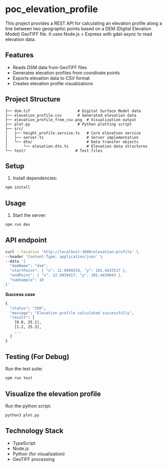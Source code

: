 # poc_elevation_profile

This project provides a REST API for calculating an elevation profile along a line between two geographic points based on a DEM (Digital Elevation Model) GeoTIFF file.
It uses Node.js + Express with gdal-async to read elevation data.

## Features

- Reads DSM data from GeoTIFF files
- Generates elevation profiles from coordinate points
- Exports elevation data to CSV format
- Creates elevation profile visualizations

## Project Structure

```
├── dsm.tif                     # Digital Surface Model data
├── elevation_profile.csv       # Generated elevation data
├── elevation_profile_from_csv.png  # Visualization output
├── plot.py                     # Python plotting script
├── src/
│   ├── height_profile.service.ts   # Core elevation service
│   ├── server.ts                   # Server implementation
│   └── dto/                        # Data transfer objects
│       └── elevation.dto.ts        # Elevation data structures
└── test/                      # Test files
```

## Setup

1. Install dependencies:

```bash
npm install
```

## Usage

1. Start the server:

```bash
npm run dev
```

## API endpoint

```bash
curl --location 'http://localhost:3000/elevation-profile' \
--header 'Content-Type: application/json' \
--data '{
  "demName": "dsm",
  "startPoint": { "x": 12.9949254, "y": 101.4433517 },
  "endPoint": { "x": 12.9939417, "y": 101.4439043 },
  "numSample": 10
}'
```

**Success case**

```bash
{
  "status": "200",
  "message": "Elevation profile calculated successfully",
  "result": [
    [0.0, 25.1],
    [1.2, 25.3],
    ...
  ]
}

```

## Testing (For Debug)

Run the test suite:

```bash
npm run test
```

## Visualize the elevation profile

Run the python script:

```bash
python3 plot.py
```

## Technology Stack

- TypeScript
- Node.js
- Python (for visualization)
- GeoTIFF processing
